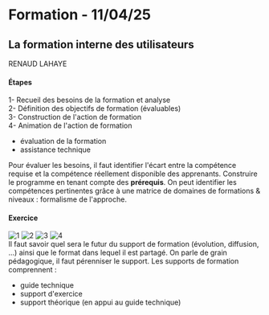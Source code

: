 # Formation - 11/04/25
## La formation interne des utilisateurs
RENAUD LAHAYE
<br>
#### Étapes
1- Recueil des besoins de la formation et analyse<br>
2- Définition des objectifs de formation (évaluables)<br>
3- Construction de l'action de formation<br>
4- Animation de l'action de formation
  - évaluation de la formation
  - assistance technique

Pour évaluer les besoins, il faut identifier l'écart entre la compétence requise et la compétence réellement disponible des apprenants.
Construire le programme en tenant compte des **prérequis**.
On peut identifier les compétences pertinentes grâce à une matrice de domaines de formations & niveaux : formalisme de l'approche.

#### Exercice
![1](https://github.com/user-attachments/assets/0ef90588-0654-4e79-bf94-27d34e8f700b)
![2](https://github.com/user-attachments/assets/b60bcba3-259c-4d4a-99b8-beef64b8a8eb)
![3](https://github.com/user-attachments/assets/ce07aa7b-fc16-4f51-ae8d-fee6e83bd1d7)
![4](https://github.com/user-attachments/assets/5872ba3d-dea1-48d0-864d-cc50febdb955)
<br>
Il faut savoir quel sera le futur du support de formation (évolution, diffusion, ...) ainsi que le format dans lequel il est partagé.
On parle de grain pédagogique, il faut pérenniser le support.
Les supports de formation comprennent :
- guide technique
- support d'exercice
- support théorique (en appui au guide technique)
